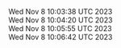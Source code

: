 Wed Nov  8 10:03:38 UTC 2023 <br/>
Wed Nov  8 10:04:20 UTC 2023 <br/>
Wed Nov  8 10:05:55 UTC 2023 <br/>
Wed Nov  8 10:06:42 UTC 2023 <br/>
